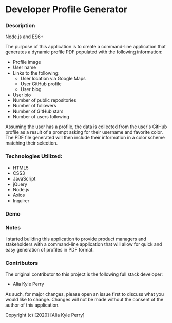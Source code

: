 # Developer Profile Generator

### Description

Node.js and ES6+

The purpose of this application is to create a command-line application that generates a dynamic profile PDF populated with the following information:

- Profile image
- User name
- Links to the following:
    * User location via Google Maps
    * User GitHub profile
    * User blog
- User bio
- Number of public repositories
- Number of followers
- Number of GitHub stars
- Number of users following

Assuming the user has a profile, the data is collected from the user's GitHub profile as a result of a prompt asking for their username and favorite color.  The PDF file generated will then include their information in a color scheme matching their selection.

### Technologies Utilized:

* HTML5
* CSS3
* JavaScript
* jQuery
* Node.js
* Axios
* Inquirer
 
### Demo

### Notes

I started building this application to provide product managers and stakeholders with a command-line application that will allow for quick and easy generation of profiles in PDF format.

### Contributors

The original contributor to this project is the following full stack developer:

- Alia Kyle Perry

As such, for major changes, please open an issue first to discuss what you would like to change. Changes will not be made without the consent of the author of this application.

Copyright (c) [2020] [Alia Kyle Perry]